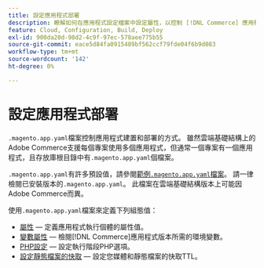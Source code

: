 ```yaml
---
title: 設定應用程式部署
description: 瞭解如何在應用程式設定檔案中設定屬性，以控制 [!DNL Commerce] 應用程式建置和部署到雲端環境的方式。
feature: Cloud, Configuration, Build, Deploy
exl-id: 900da20d-98d2-4c9f-97ec-578aee775b55
source-git-commit: eace5d84fa0915489bf562ccf79fde04f6b9d083
workflow-type: tm+mt
source-wordcount: '142'
ht-degree: 0%

---
```


# 設定應用程式部署

`.magento.app.yaml`檔案控制應用程式建置和部署的方式。 雖然雲端基礎結構上的Adobe Commerce支援每個專案使用多個應用程式，但通常一個專案有一個應用程式，且存放庫根目錄中有`.magento.app.yaml`個檔案。

`.magento.app.yaml`有許多預設值，請參閱[範例`.magento.app.yaml`檔案](https://github.com/magento/magento-cloud/blob/master/.magento.app.yaml)。 請一律檢閱已安裝版本的`.magento.app.yaml`。 此檔案在雲端基礎結構版本上可能因Adobe Commerce而異。

使用`.magento.app.yaml`檔案來定義下列組態值：

- [屬性](properties.md) — 定義應用程式執行個體的屬性值。
- [變數屬性](variables-property.md) — 檢閱[!DNL Commerce]應用程式版本所需的環境變數。
- [PHP設定](php-settings.md) — 設定執行階段PHP選項。
- [設定靜態檔案的快取](set-cache.md) — 設定您媒體和靜態檔案的快取TTL。
